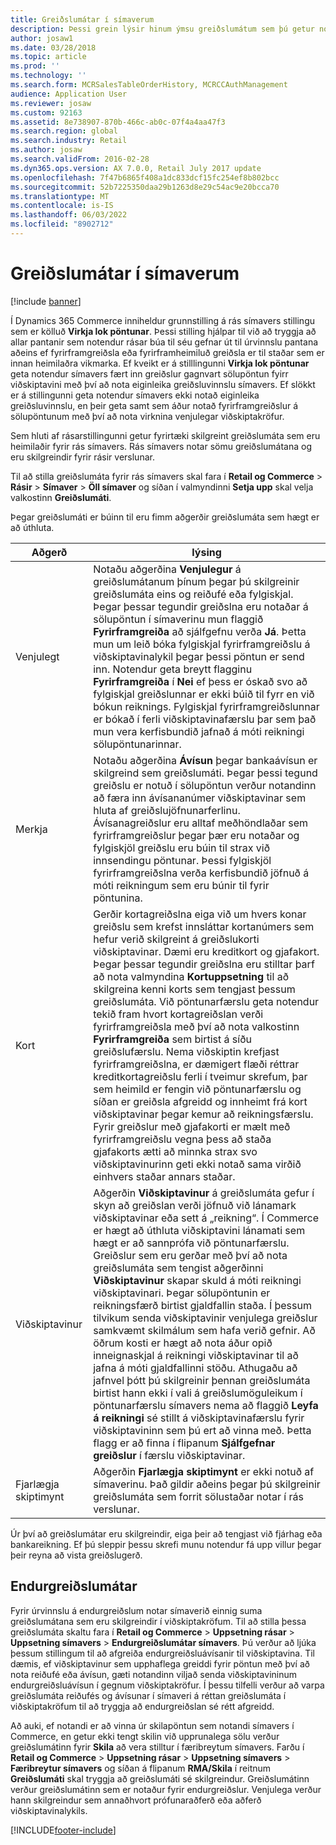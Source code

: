 ```yaml
---
title: Greiðslumátar í símaverum
description: Þessi grein lýsir hinum ýmsu greiðslumátum sem þú getur notað í símaveri í Dynamics 365 Commerce.
author: josaw1
ms.date: 03/28/2018
ms.topic: article
ms.prod: ''
ms.technology: ''
ms.search.form: MCRSalesTableOrderHistory, MCRCCAuthManagement
audience: Application User
ms.reviewer: josaw
ms.custom: 92163
ms.assetid: 8e738907-870b-466c-ab0c-07f4a4aa47f3
ms.search.region: global
ms.search.industry: Retail
ms.author: josaw
ms.search.validFrom: 2016-02-28
ms.dyn365.ops.version: AX 7.0.0, Retail July 2017 update
ms.openlocfilehash: 7f47b6865f408a1dc833dcf15fc254ef8b802bcc
ms.sourcegitcommit: 52b7225350daa29b1263d8e29c54ac9e20bcca70
ms.translationtype: MT
ms.contentlocale: is-IS
ms.lasthandoff: 06/03/2022
ms.locfileid: "8902712"
---
```

# <a name="payment-methods-in-call-centers"></a>Greiðslumátar í símaverum

[!include [banner](includes/banner.md)]

Í Dynamics 365 Commerce inniheldur grunnstilling á rás símavers stillingu sem er kölluð **Virkja lok pöntunar**. Þessi stilling hjálpar til við að tryggja að allar pantanir sem notendur rásar búa til séu gefnar út til úrvinnslu pantana aðeins ef fyrirframgreiðsla eða fyrirframheimiluð greiðsla er til staðar sem er innan heimilaðra vikmarka. Ef kveikt er á stilllingunni **Virkja lok pöntunar** geta notendur símavers fært inn greiðslur gagnvart sölupöntun fyirr viðskiptavini með því að nota eiginleika greiðsluvinnslu símavers. Ef slökkt er á stillingunni geta notendur símavers ekki notað eiginleika greiðsluvinnslu, en þeir geta samt sem áður notað fyrirframgreiðslur á sölupöntunum með því að nota virknina venjulegar viðskiptakröfur.

Sem hluti af rásarstillingunni getur fyrirtæki skilgreint greiðslumáta sem eru heimilaðir fyrir rás símavers. Rás símavers notar sömu greiðslumátana og eru skilgreindir fyrir rásir verslunar.

Til að stilla greiðslumáta fyrir rás símavers skal fara í **Retail og Commerce** \> **Rásir** \> **Símaver** \> **Öll símaver** og síðan í valmyndinni **Setja upp** skal velja valkostinn **Greiðslumáti**.

Þegar greiðslumáti er búinn til eru fimm aðgerðir greiðslumáta sem hægt er að úthluta.

| Aðgerð            | lýsing |
|---------------------|-------------|
| Venjulegt              | Notaðu aðgerðina **Venjulegur** á greiðslumátanum þínum þegar þú skilgreinir greiðslumáta eins og reiðufé eða fylgiskjal. Þegar þessar tegundir greiðslna eru notaðar á sölupöntun í símaverinu mun flaggið **Fyrirframgreiða** að sjálfgefnu verða **Já**. Þetta mun um leið bóka fylgiskjal fyrirframgreiðslu á viðskiptavinalykil þegar þessi pöntun er send inn. Notendur geta breytt flagginu **Fyrirframgreiða** í **Nei** ef þess er óskað svo að fylgiskjal greiðslunnar er ekki búið til fyrr en við bókun reiknings. Fylgiskjal fyrirframgreiðslunnar er bókað í ferli viðskiptavinafærslu þar sem það mun vera kerfisbundið jafnað á móti reikningi sölupöntunarinnar. |
| Merkja               | Notaðu aðgerðina **Ávísun** þegar bankaávísun er skilgreind sem greiðslumáti. Þegar þessi tegund greiðslu er notuð í sölupöntun verður notandinn að færa inn ávísananúmer viðskiptavinar sem hluta af greiðslujöfnunarferlinu. Ávísanagreiðslur eru alltaf meðhöndlaðar sem fyrirframgreiðslur þegar þær eru notaðar og fylgiskjöl greiðslu eru búin til strax við innsendingu pöntunar. Þessi fylgiskjöl fyrirframgreiðslna verða kerfisbundið jöfnuð á móti reikningum sem eru búnir til fyrir pöntunina. |
| Kort               | Gerðir kortagreiðslna eiga við um hvers konar greiðslu sem krefst innsláttar kortanúmers sem hefur verið skilgreint á greiðslukorti viðskiptavinar. Dæmi eru kreditkort og gjafakort. Þegar þessar tegundir greiðslna eru stilltar þarf að nota valmyndina **Kortuppsetning** til að skilgreina kenni korts sem tengjast þessum greiðslumáta. Við pöntunarfærslu geta notendur tekið fram hvort kortagreiðslan verði fyrirframgreiðsla með því að nota valkostinn **Fyrirframgreiða** sem birtist á síðu greiðslufærslu. Nema viðskiptin krefjast fyrirframgreiðslna, er dæmigert flæði réttrar kreditkortagreiðslu ferli í tveimur skrefum, þar sem heimild er fengin við pöntunarfærslu og síðan er greiðsla afgreidd og innheimt frá kort viðskiptavinar þegar kemur að reikningsfærslu. Fyrir greiðslur með gjafakorti er mælt með fyrirframgreiðslu vegna þess að staða gjafakorts ætti að minnka strax svo viðskiptavinurinn geti ekki notað sama virðið einhvers staðar annars staðar. |
| Viðskiptavinur            | Aðgerðin **Viðskiptavinur** á greiðslumáta gefur í skyn að greiðslan verði jöfnuð við lánamark viðskiptavinar eða sett á „reikning“. Í Commerce er hægt að úthluta viðskiptavini lánamati sem hægt er að sannprófa við pöntunarfærslu. Greiðslur sem eru gerðar með því að nota greiðslumáta sem tengist aðgerðinni **Viðskiptavinur** skapar skuld á móti reikningi viðskiptavinari. Þegar sölupöntunin er reikningsfærð birtist gjaldfallin staða. Í þessum tilvikum senda viðskiptavinir venjulega greiðslur samkvæmt skilmálum sem hafa verið gefnir. Að öðrum kosti er hægt að nota áður opið inneignaskjal á reikningi viðskiptavinar til að jafna á móti gjaldfallinni stöðu. Athugaðu að jafnvel þótt þú skilgreinir þennan greiðslumáta birtist hann ekki í vali á greiðslumöguleikum í pöntunarfærslu símavers nema að flaggið **Leyfa á reikningi** sé stillt á viðskiptavinafærslu fyrir viðskiptavininn sem þú ert að vinna með. Þetta flagg er að finna í flipanum **Sjálfgefnar greiðslur** í færslu viðskiptavinar. |
| Fjarlægja skiptimynt | Aðgerðin **Fjarlægja skiptimynt** er ekki notuð af símaverinu. Það gildir aðeins þegar þú skilgreinir greiðslumáta sem forrit sölustaðar notar í rás verslunar. |

Úr því að greiðslumátar eru skilgreindir, eiga þeir að tengjast við fjárhag eða bankareikning. Ef þú sleppir þessu skrefi munu notendur fá upp villur þegar þeir reyna að vista greiðslugerð.

## <a name="refund-payment-methods"></a>Endurgreiðslumátar

Fyrir úrvinnslu á endurgreiðslum notar símaverið einnig suma greiðslumátana sem eru skilgreindir í viðskiptakröfum. Til að stilla þessa greiðslumáta skaltu fara í **Retail og Commerce** \> **Uppsetning rásar** \> **Uppsetning símavers** \> **Endurgreiðslumátar símavers**. Þú verður að ljúka þessum stillingum til að afgreiða endurgreiðsluávísanir til viðskiptavina. Til dæmis, ef viðskiptavinur sem upphaflega greiddi fyrir pöntun með því að nota reiðufé eða ávísun, gæti notandinn viljað senda viðskiptavininum endurgreiðsluávísun í gegnum viðskiptakröfur. Í þessu tilfelli verður að varpa greiðslumáta reiðufés og ávísunar í símaveri á réttan greiðslumáta í viðskiptakröfum til að tryggja að endurgreiðslan sé rétt afgreidd.

Að auki, ef notandi er að vinna úr skilapöntun sem notandi símavers í Commerce, en getur ekki tengt skilin við upprunalega sölu verður greiðslumátinn fyrir **Skila** að vera stilltur í færibreytum símavers. Farðu í **Retail og Commerce** \> **Uppsetning rásar** \> **Uppsetning símavers** \> **Færibreytur símavers** og síðan á flipanum **RMA/Skila** í reitnum **Greiðslumáti** skal tryggja að greiðslumáti sé skilgreindur. Greiðslumátinn verður greiðslumátinn sem er notaður fyrir endurgreiðslur. Venjulega verður hann skilgreindur sem annaðhvort prófunaraðferð eða aðferð viðskiptavinalykils.


[!INCLUDE[footer-include](../includes/footer-banner.md)]